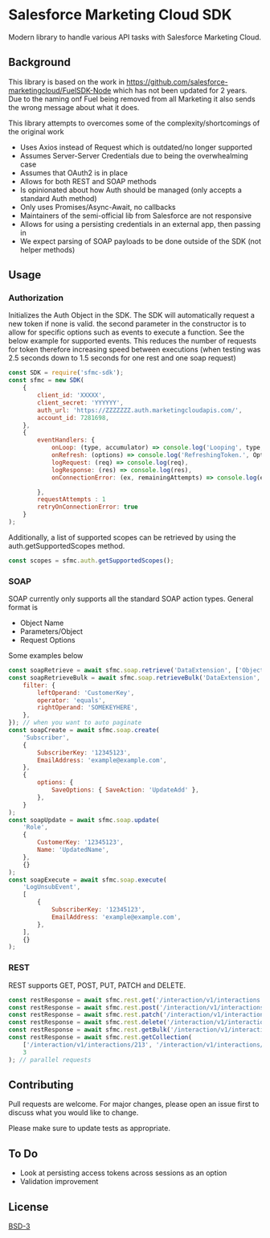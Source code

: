# Salesforce Marketing Cloud SDK

Modern library to handle various API tasks with Salesforce Marketing Cloud.

## Background

This library is based on the work in https://github.com/salesforce-marketingcloud/FuelSDK-Node which has not been updated for 2 years.
Due to the naming onf Fuel being removed from all Marketing it also sends the wrong message about what it does.

This library attempts to overcomes some of the complexity/shortcomings of the original work

-   Uses Axios instead of Request which is outdated/no longer supported
-   Assumes Server-Server Credentials due to being the overwhealming case
-   Assumes that OAuth2 is in place
-   Allows for both REST and SOAP methods
-   Is opinionated about how Auth should be managed (only accepts a standard Auth method)
-   Only uses Promises/Async-Await, no callbacks
-   Maintainers of the semi-official lib from Salesforce are not responsive
-   Allows for using a persisting credentials in an external app, then passing in
-   We expect parsing of SOAP payloads to be done outside of the SDK (not helper methods)

## Usage

### Authorization

Initializes the Auth Object in the SDK.
The SDK will automatically request a new token if none is valid.
the second parameter in the constructor is to allow for specific options such as events to execute a function. See the below example for supported events. This reduces the number of requests for token therefore increasing speed between executions (when testing was 2.5 seconds down to 1.5 seconds for one rest and one soap request)

```javascript
const SDK = require('sfmc-sdk');
const sfmc = new SDK(
    {
        client_id: 'XXXXX',
        client_secret: 'YYYYYY',
        auth_url: 'https://ZZZZZZZ.auth.marketingcloudapis.com/',
        account_id: 7281698,
    },
    {
        eventHandlers: {
            onLoop: (type, accumulator) => console.log('Looping', type, accumlator.length),
            onRefresh: (options) => console.log('RefreshingToken.', Options),
            logRequest: (req) => console.log(req),
            logResponse: (res) => console.log(res),
            onConnectionError: (ex, remainingAttempts) => console.log(ex.code, remainingAttempts)

        },
        requestAttempts : 1
        retryOnConnectionError: true
    }
);
```

Additionally, a list of supported scopes can be retrieved by using the auth.getSupportedScopes method.

```javascript
const scopes = sfmc.auth.getSupportedScopes();
```

### SOAP

SOAP currently only supports all the standard SOAP action types.
General format is

-   Object Name
-   Parameters/Object
-   Request Options

Some examples below

```javascript
const soapRetrieve = await sfmc.soap.retrieve('DataExtension', ['ObjectID'], {});
const soapRetrieveBulk = await sfmc.soap.retrieveBulk('DataExtension', ['ObjectID'], {
    filter: {
        leftOperand: 'CustomerKey',
        operator: 'equals',
        rightOperand: 'SOMEKEYHERE',
    },
}); // when you want to auto paginate
const soapCreate = await sfmc.soap.create(
    'Subscriber',
    {
        SubscriberKey: '12345123',
        EmailAddress: 'example@example.com',
    },
    {
        options: {
            SaveOptions: { SaveAction: 'UpdateAdd' },
        },
    }
);
const soapUpdate = await sfmc.soap.update(
    'Role',
    {
        CustomerKey: '12345123',
        Name: 'UpdatedName',
    },
    {}
);
const soapExecute = await sfmc.soap.execute(
    'LogUnsubEvent',
    [
        {
            SubscriberKey: '12345123',
            EmailAddress: 'example@example.com',
        },
    ],
    {}
);
```

### REST

REST supports GET, POST, PUT, PATCH and DELETE.

```javascript
const restResponse = await sfmc.rest.get('/interaction/v1/interactions');
const restResponse = await sfmc.rest.post('/interaction/v1/interactions', jsonPayload);
const restResponse = await sfmc.rest.patch('/interaction/v1/interactions/IDHERE', jsonPayload); // PUT ALSO
const restResponse = await sfmc.rest.delete('/interaction/v1/interactions/IDHERE');
const restResponse = await sfmc.rest.getBulk('/interaction/v1/interactions'); // auto-paginate based on $pageSize
const restResponse = await sfmc.rest.getCollection(
    ['/interaction/v1/interactions/213', '/interaction/v1/interactions/123'],
    3
); // parallel requests
```

## Contributing

Pull requests are welcome. For major changes, please open an issue first to discuss what you would like to change.

Please make sure to update tests as appropriate.

## To Do

-   Look at persisting access tokens across sessions as an option
-   Validation improvement

## License

[BSD-3](https://opensource.org/licenses/BSD-3-Clause)
